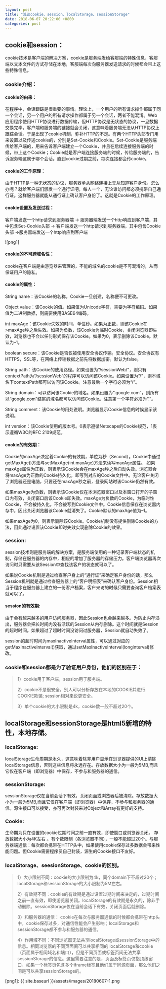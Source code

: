 ```yaml
---
layout: post
title: "浅谈cookie、session、localStorage、sessionStorage"
date: 2018-06-07 20:22:00 +0800
categories: post
---
```


## cookie和session：

cookie技术是客户端的解决方案，cookie是服务端发给客服端的特殊信息，客服端以文本文件的方式存储在本地，客服端每次向服务器发送请求的时候都会带上这些特殊信息。

### cookie介绍：

#### cookie的由来：

在程序中，会话跟踪是很重要的事情。理论上，一个用户的所有请求操作都属于同一个会话，另一个用户的所有请求操作都属于另一个会话，两者不能混淆。Web应用程序使用HTTP协议进行数据传输，但HTTP协议是无状态的协议，一旦数据交换完毕，客户端和服务端的链接就会关闭，这意味着服务端无法从HTTP协议上跟踪会话。于是出现了cookie机制，弥补HTTP的不足。有两个HTTP头部专门用来设置以及传送cookie的，分别是Set-Cookie和Cookie。Set-Cookie是服务端传给客户端的，用来告诉客户端建立一个Cookie，并且在后续连接服务端的时候，带上这个Cookie；Cookie就是客户端连接服务端的时候，传给服务端的，告诉服务端这属于哪个会话，直到cookie过期之前，每次连接都会传cookie。

#### cookie的工作原理：

由于HTTP是一种无状态的协议，服务器单从网络连接上无从知道客户身份。怎么办呢？就给客户端们颁发一个通行证吧，每人一个，无论谁访问都必须携带自己通行证。这样服务器就能从通行证上确认客户身份了。这就是Cookie的工作原理。

#### cookie设置及发送过程：

客户端发送一个http请求到服务器端 -> 服务器端发送一个http响应到客户端，其中包含Set-Cookie头部 -> 客户端发送一个http请求到服务器端，其中包含Cookie头部 ->服务器端发送一个http响应到客户端

![png1]

#### cookie的不可跨域名性：

cookie在客户端是由游览器来管理的，不能的域名的cookie是不可混淆的，从而保证用户的隐私。

#### cookie的属性：

String name：该Cookie的名称。Cookie一旦创建，名称便不可更改。 

Object value：该Cookie的值。如果值为Unicode字符，需要为字符编码。如果值为二进制数据，则需要使用BASE64编码。

int maxAge：该Cookie失效的时间，单位秒。如果为正数，则该Cookie在>maxAge秒之后失效。如果为负数，该Cookie为临时Cookie，关闭浏览器即失效，浏览器也不会以任何形式保存该Cookie。如果为0，表示删除该Cookie。默认为–1。 

boolean secure：该Cookie是否仅被使用安全协议传输。安全协议。安全协议有HTTPS，SSL等，在网络上传输数据之前先将数据加密。默认为false。 

String path：该Cookie的使用路径。如果设置为“/sessionWeb/”，则只有contextPath为“/sessionWeb”的程序可以访问该Cookie。如果设置为“/”，则本域名下contextPath都可以访问该Cookie。注意最后一个字符必须为“/”。 

String domain：可以访问该Cookie的域名。如果设置为“.google.com”，则所有以“google.com”结尾的域名都可以访问该Cookie。注意第一个字符必须为“.”。 

String comment：该Cookie的用处说明。浏览器显示Cookie信息的时候显示该说明。 

int version：该Cookie使用的版本号。0表示遵循Netscape的Cookie规范，1表示遵循W3C的RFC 2109规范。

#### cookie的有效期：

Cookie的maxAge决定着Cookie的有效期，单位为秒（Second）。Cookie中通过getMaxAge()方法与setMaxAge(int maxAge)方法来读写maxAge属性。 如果maxAge属性为正数，则表示该Cookie会在maxAge秒之后自动失效。浏览器会将maxAge为正数的Cookie持久化，即写到对应的Cookie文件中。无论客户关闭了浏览器还是电脑，只要还在maxAge秒之前，登录网站时该Cookie仍然有效。

如果maxAge为负数，则表示该Cookie仅在本浏览器窗口以及本窗口打开的子窗口内有效，关闭窗口后该Cookie即失效。maxAge为负数的Cookie，为临时性Cookie，不会被持久化，不会被写到Cookie文件中。Cookie信息保存在浏览器内存中，因此关闭浏览器该Cookie就消失了。Cookie默认的maxAge值为–1。

如果maxAge为0，则表示删除该Cookie。Cookie机制没有提供删除Cookie的方法，因此通过设置该Cookie即时失效实现删除Cookie的效果。

### session:

session技术则是服务端的解决方案，是服务端使用的一种记录客户端状态的机制，存储在服务器的内存中，相应的增加了服务器的存储压力。客户端浏览器再次访问时只需要从该Session中查找该客户的状态就可以了。

如果说Cookie机制是通过检查客户身上的“通行证”来确定客户身份的话，那么Session机制就是通过检查服务器上的“客户明细表”来确认客户身份。Session相当于程序在服务器上建立的一份客户档案，客户来访的时候只需要查询客户档案表就可以了。

#### session的有效期:

由于会有越来越多的用户访问服务器，因此Session也会越来越多。为防止内存溢出，服务器会把长时间内没有活跃的Session从内存删除。这个时间就是Session的超时时间。如果超过了超时时间没访问过服务器，Session就自动失效了。

session的超时时间为maxInactiveInterval属性，可以通过对应的getMaxInactiveInterval()获取，通过setMaxInactiveInterval(longinterval)修改。


### cookie和session都是为了验证用户身份，他们的区别在于：

> 1）cookie用于客户端，session用于服务端。
> 
> 2）cookie不是很安全，别人可以分析存放在本地的COOKIE并进行COOKIE欺骗; session相对来说更安全。
> 
> 3）单个cookie的大小限制是4k，cookie数一般不超过20个。


## localStorage和sessionStorage是html5新增的特性，本地存储。

### localStorage:

localStorage生命周期是永久，这意味着除非用户显示在浏览器提供的UI上清除localStorage信息，否则这些信息将永远存在。存放数据大小为一般为5MB,而且它仅在客户端（即浏览器）中保存，不参与和服务器的通信。

### sessionStorage:

sessionStorage仅在当前会话下有效，关闭页面或浏览器后被清除。存放数据大小为一般为5MB,而且它仅在客户端（即浏览器）中保存，不参与和服务器的通信。源生接口可以接受，亦可再次封装来对Object和Array有更好的支持。

### Cookie:

生命期为只在设置的cookie过期时间之前一直有效，即使窗口或浏览器关闭。 存放数据大小为4K左右 。有个数限制（各浏览器不同），一般不能超过20个。与服务器端通信：每次都会携带在HTTP头中，如果使用cookie保存过多数据会带来性能问题。但Cookie需要程序员自己封装，源生的Cookie接口不友好。

### localStorage、seesionStorage、cookie的区别。

> 1）大小限制不同：cookie的大小限制为4k，同个domain下不超过20个；localStorage和sessionStorage的大小限制为5M左右。
> 
> 2）有效期不同：cookie的有效期是通过设置过期时间来决定的，过期时间之前一直有效，即使游览器关闭。localStorage的有效期是永久的，除非手动删除。sessionStorage仅在当前会话下有效，关闭页面后就删除。
> 
> 3）和服务器的通信： cookie在每次与服务器通信的时候都会携带在http头中，cookie保存过多，对通信性能会产生影响；localStorage和sessionStorage都不参与和服务器的通信。
> 
> 4）作用域不同：不同浏览器无法共享localStorage或sessionStorage中的信息。相同浏览器的不同页面间可以共享相同的 localStorage和cookie（页面属于相同域名和端口），但是不同页面或标签页间无法共享sessionStorage的信息。这里需要注意的是，页面及标签页仅指顶级窗口，如果一个标签页包含多个iframe标签且他们属于同源页面，那么他们之间是可以共享sessionStorage的。


[png1]: {{ site.baseurl }}/assets/images/20180607-1.png